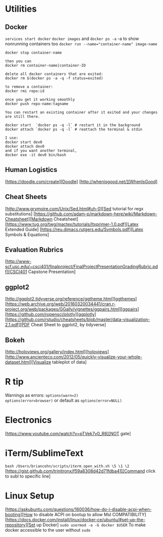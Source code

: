# Utilities
## Docker
`services start docker`
`docker images` and `docker ps -a` -a to show nonrunning containers too
`docker run --name="container-name" image-name`

```
docker stop container-name

then you can
docker rm container-name|container-ID

delete all docker containers that are exited:
docker rm $(docker ps -a -q -f status=exited) 

to remove a container:
docker rmi repo:id

once you get it working smoothly
docker push repo-name:tagname

You can restart an existing container after it exited and your changes are still there.

docker start  `docker ps -q -l` # restart it in the background
docker attach `docker ps -q -l` # reattach the terminal & stdin

I use:
docker start dev0
docker attach dev0
and if you want another terminal, 
docker exe -it dev0 bin/bash

```

## Human Logistics
[https://doodle.com/create][Doodle]
[http://whenisgood.net/][WhenIsGood]

## Cheat Sheets
[http://www.grymoire.com/Unix/Sed.html#uh-0][Sed tutorial for regx substitutions]
[https://github.com/adam-p/markdown-here/wiki/Markdown-Cheatsheet][Markdown Cheatsheet]
[https://www.tug.org/twg/mactex/tutorials/ltxprimer-1.0.pdf][Latex Extended Guide]
[https://reu.dimacs.rutgers.edu/Symbols.pdf][Latex Symbols & Equations]

## Evaluation Rubrics
[http://www-scf.usc.edu/~csci401/finalproject/FinalProjectPresentationGradingRubric.pdf][CSCI401 Capstone Presentation]

## ggplot2
[http://ggplot2.tidyverse.org/reference/ggtheme.html][ggthemes]
[https://web.archive.org/web/20160320034441/cran.r-project.org/web/packages/GGally/vignettes/ggpairs.html][ggpairs]
[https://github.com/ropensci/plotly][ggplotly]
[https://github.com/rstudio/cheatsheets/blob/master/data-visualization-2.1.pdf][PDF Cheat Sheet to ggplot2, by tidyverse]
## Bokeh
[http://holoviews.org/gallery/index.html][holoviews]
[http://www.ancienteco.com/2012/05/quickly-visualize-your-whole-dataset.html][Visualize tableplot of data]


# R tip
Warnings as errors: `options(warn=2)`   
`options(error=browser)` or default as `options(error=NULL)`

# Electronics
[https://www.youtube.com/watch?v=pTVek7v0_R8][NOT gate]

# iTerm/SublimeText
`bash /Users/briancohn/scripts/iterm_open_with.sh \5 \1 \2 `
[https://gist.github.com/trinitronx/f59a8308d42d71fdba41][Command click to subl to specific line]


# Linux Setup
[https://askubuntu.com/questions/160036/how-do-i-disable-acpi-when-booting][How to disable ACPI on bootup to allow MsI COMPATIBILITY]
[https://docs.docker.com/install/linux/docker-ce/ubuntu/#set-up-the-repository][Set up Docker]
`sudo usermod -a -G docker $USER` To make docker accessible to the user without `sudo`
